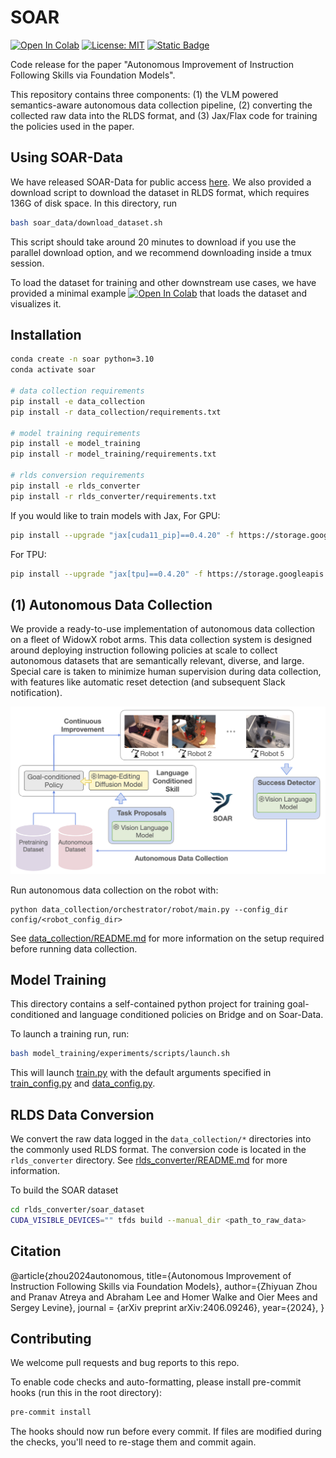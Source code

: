 # [](media/soar_logo.jpeg) SOAR
[![Open In Colab](https://colab.research.google.com/assets/colab-badge.svg)](https://githubtocolab.com/rail-berkeley/soar/blob/main/soar_data/load_soar_data.ipynb)
[![License: MIT](https://img.shields.io/badge/License-MIT-yellow.svg)](https://opensource.org/licenses/MIT)
[![Static Badge](https://img.shields.io/badge/Project-Page-a)](https://auto-improvement.github.io/)

Code release for the paper "Autonomous Improvement of Instruction Following Skills via Foundation Models".

This repository contains three components: (1) the VLM powered semantics-aware autonomous data collection pipeline, (2) converting the collected raw data into the RLDS format, and (3) Jax/Flax code for training the policies used in the paper.

## Using SOAR-Data

We have released SOAR-Data for public access [here](https://rail.eecs.berkeley.edu/datasets/soar_release/1.0.0/).
We also provided a download script to download the dataset in RLDS format, which requires 136G of disk space.
In this directory, run
```bash
bash soar_data/download_dataset.sh
```
This script should take around 20 minutes to download if you use the parallel download option, and we recommend downloading inside a tmux session.

To load the dataset for training and other downstream use cases, we have provided a minimal example [![Open In Colab](https://colab.research.google.com/assets/colab-badge.svg)](https://githubtocolab.com/rail-berkeley/soar/blob/main/soar_data/load_soar_data.ipynb) that loads the dataset and visualizes it.

## Installation
```bash
conda create -n soar python=3.10
conda activate soar

# data collection requirements
pip install -e data_collection
pip install -r data_collection/requirements.txt

# model training requirements
pip install -e model_training
pip install -r model_training/requirements.txt

# rlds conversion requirements
pip install -e rlds_converter
pip install -r rlds_converter/requirements.txt
```

If you would like to train models with Jax,
For GPU:
```bash
pip install --upgrade "jax[cuda11_pip]==0.4.20" -f https://storage.googleapis.com/jax-releases/jax_cuda_releases.html
```

For TPU:
```bash
pip install --upgrade "jax[tpu]==0.4.20" -f https://storage.googleapis.com/jax-releases/libtpu_releases.html
```


## (1) Autonomous Data Collection

We provide a ready-to-use implementation of autonomous data collection on a fleet of WidowX robot arms. This data collection system is designed around deploying instruction following policies at scale to collect autonomous datasets that are semantically relevant, diverse, and large. Special care is taken to minimize human supervision during data collection, with features like automatic reset detection (and subsequent Slack notification).

![](media/autonomous_data_collection.png)

Run autonomous data collection on the robot with:
```
python data_collection/orchestrator/robot/main.py --config_dir config/<robot_config_dir>
```

See [data_collection/README.md](data_collection/README.md) for more information on the setup required before running data collection.

## Model Training
This directory contains a self-contained python project for training goal-conditioned and language conditioned policies on Bridge and on Soar-Data.

To launch a training run, run:
```bash
bash model_training/experiments/scripts/launch.sh
```
This will launch [train.py](model_training/experiments/train.py) with the default arguments specified in [train_config.py](model_training/experiments/configs/train_config.py) and [data_config.py](model_training/experiments/configs/data_config.py).

## RLDS Data Conversion
We convert the raw data logged in the `data_collection/*` directories into the commonly used RLDS format. The conversion code is
located in the `rlds_converter` directory. See [rlds_converter/README.md](rlds_converter/README.md) for more information.

To build the SOAR dataset
```bash
cd rlds_converter/soar_dataset
CUDA_VISIBLE_DEVICES="" tfds build --manual_dir <path_to_raw_data>
```

## Citation
@article{zhou2024autonomous,
    title={Autonomous Improvement of Instruction Following Skills via Foundation Models},
    author={Zhiyuan Zhou and Pranav Atreya and Abraham Lee and Homer Walke and Oier Mees and Sergey Levine},
    journal = {arXiv preprint arXiv:2406.09246},
    year={2024},
}

## Contributing
We welcome pull requests and bug reports to this repo.

To enable code checks and auto-formatting, please install pre-commit hooks (run this in the root directory):
```bash
pre-commit install
```
The hooks should now run before every commit. If files are modified during the checks, you'll need to re-stage them and commit again.
